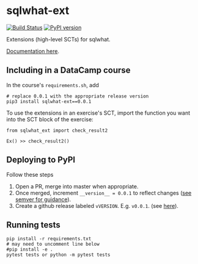 sqlwhat-ext
===========

[![Build Status](https://travis-ci.org/datacamp/sqlwhat-ext.svg?branch=master)](https://travis-ci.org/datacamp/sqlwhat-ext)
[![PyPI version](https://badge.fury.io/py/sqlwhat-ext.svg)](https://badge.fury.io/py/sqlwhat-ext)

Extensions (high-level SCTs) for sqlwhat.

[Documentation here](http://sqlwhat-ext.readthedocs.io/).

Including in a DataCamp course
------------------------------

In the course's `requirements.sh`, add

```
# replace 0.0.1 with the appropriate release version
pip3 install sqlwhat-ext==0.0.1
```

To use the extensions in an exercise's SCT, import the function you want into the SCT block of the exercise:

```
from sqlwhat_ext import check_result2

Ex() >> check_result2()
```

Deploying to PyPI
----------------------------

Follow these steps

1. Open a PR, merge into master when appropriate.
2. Once merged, increment `__version__ = 0.0.1` to reflect changes ([see semver for guidance](http://semver.org/)).
3. Create a github release labeled `vVERSION`. E.g. `v0.0.1`. (see [here](https://help.github.com/articles/creating-releases/)).


Running tests
-------------

```
pip install -r requirements.txt
# may need to uncomment line below
#pip install -e .
pytest tests or python -m pytest tests
```

